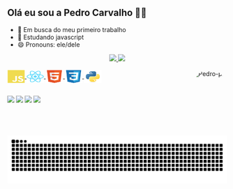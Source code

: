 ## Olá eu sou a Pedro Carvalho 🖖🏽

- 🔭 Em busca do meu primeiro trabalho
- 🌱 Estudando javascript
- 😄 Pronouns: ele/dele
 
<div align="center">
  <a href="https://github.com/PedroJGCarvalho">
  <img height="180em" src="https://github-readme-stats.vercel.app/api?username=PedroJGCarvalho&show_icons=true&theme=dracula&include_all_commits=true&count_private=true"/>
  <img height="180em" src="https://github-readme-stats.vercel.app/api/top-langs/?username=PedroJGCarvalho&layout=compact&langs_count=7&theme=dracula"/>
</div>
<div style="display: inline_block"><br>
  <img align="center" alt="Pedro-Js" height="30" width="40" src="https://raw.githubusercontent.com/devicons/devicon/master/icons/javascript/javascript-plain.svg">
  <!--<img align="center" alt="Rafa-Ts" height="30" width="40" src="https://raw.githubusercontent.com/devicons/devicon/master/icons/typescript/typescript-plain.svg">-->
  <img align="center" alt="Pedro-React" height="30" width="40" src="https://raw.githubusercontent.com/devicons/devicon/master/icons/react/react-original.svg">
  <img align="center" alt="Pedro-HTML" height="30" width="40" src="https://raw.githubusercontent.com/devicons/devicon/master/icons/html5/html5-original.svg">
  <img align="center" alt="Pedro-CSS" height="30" width="40" src="https://raw.githubusercontent.com/devicons/devicon/master/icons/css3/css3-original.svg">
  <img align="center" alt="Pedro-Python" height="30" width="40" src="https://raw.githubusercontent.com/devicons/devicon/master/icons/python/python-original.svg">  
  <img align="right" alt="Pedro-pic" height="150" style="border-radius:50px;" src="https://c4.wallpaperflare.com/wallpaper/670/495/775/star-wars-artwork-the-mandalorian-baby-yoda-hd-wallpaper-preview.jpg">
  
</div>  

##
  
<div> 
  <a href="https://instagram.com/pedro_paidesete/" target="_blank"><img src="https://img.shields.io/badge/-Instagram-%23E4405F?style=for-the-badge&logo=instagram&logoColor=white" target="_blank"></a>
 <a href="https://discord.gg/Pedro#3163" target="_blank"><img src="https://img.shields.io/badge/Discord-7289DA?style=for-the-badge&logo=discord&logoColor=white" target="_blank"></a> 
  <a href = "mailto:carvalho.pedrodev@gmail.com"><img src="https://img.shields.io/badge/-Gmail-%23333?style=for-the-badge&logo=gmail&logoColor=white" target="_blank"></a>
  <a href="https://www.linkedin.com/in/pedro-julio-guimar%C3%A3es-carvalho-144a12154/" target="_blank"><img src="https://img.shields.io/badge/-LinkedIn-%230077B5?style=for-the-badge&logo=linkedin&logoColor=white" target="_blank"></a> 
 
  ![Snake animation](https://github.com/PedroJGCarvalho/PedroJGCarvalho/blob/output/github-contribution-grid-snake.svg)
 
</div>  
